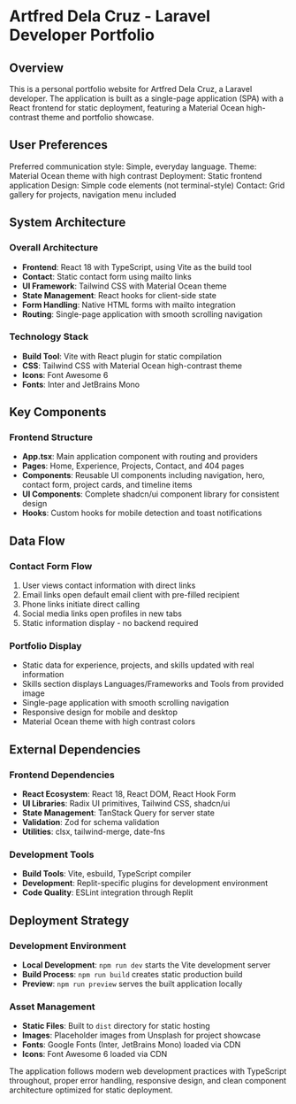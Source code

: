 # Artfred Dela Cruz - Laravel Developer Portfolio

## Overview

This is a personal portfolio website for Artfred Dela Cruz, a Laravel developer. The application is built as a single-page application (SPA) with a React frontend for static deployment, featuring a Material Ocean high-contrast theme and portfolio showcase.

## User Preferences

Preferred communication style: Simple, everyday language.
Theme: Material Ocean theme with high contrast
Deployment: Static frontend application
Design: Simple code elements (not terminal-style)
Contact: Grid gallery for projects, navigation menu included

## System Architecture

### Overall Architecture
- **Frontend**: React 18 with TypeScript, using Vite as the build tool  
- **Contact**: Static contact form using mailto links
- **UI Framework**: Tailwind CSS with Material Ocean theme
- **State Management**: React hooks for client-side state
- **Form Handling**: Native HTML forms with mailto integration
- **Routing**: Single-page application with smooth scrolling navigation

### Technology Stack
- **Build Tool**: Vite with React plugin for static compilation
- **CSS**: Tailwind CSS with Material Ocean high-contrast theme
- **Icons**: Font Awesome 6
- **Fonts**: Inter and JetBrains Mono

## Key Components

### Frontend Structure
- **App.tsx**: Main application component with routing and providers
- **Pages**: Home, Experience, Projects, Contact, and 404 pages
- **Components**: Reusable UI components including navigation, hero, contact form, project cards, and timeline items
- **UI Components**: Complete shadcn/ui component library for consistent design
- **Hooks**: Custom hooks for mobile detection and toast notifications

## Data Flow

### Contact Form Flow
1. User views contact information with direct links
2. Email links open default email client with pre-filled recipient
3. Phone links initiate direct calling
4. Social media links open profiles in new tabs
5. Static information display - no backend required

### Portfolio Display
- Static data for experience, projects, and skills updated with real information
- Skills section displays Languages/Frameworks and Tools from provided image
- Single-page application with smooth scrolling navigation
- Responsive design for mobile and desktop
- Material Ocean theme with high contrast colors

## External Dependencies

### Frontend Dependencies
- **React Ecosystem**: React 18, React DOM, React Hook Form
- **UI Libraries**: Radix UI primitives, Tailwind CSS, shadcn/ui
- **State Management**: TanStack Query for server state
- **Validation**: Zod for schema validation
- **Utilities**: clsx, tailwind-merge, date-fns

### Development Tools
- **Build Tools**: Vite, esbuild, TypeScript compiler
- **Development**: Replit-specific plugins for development environment
- **Code Quality**: ESLint integration through Replit

## Deployment Strategy

### Development Environment
- **Local Development**: `npm run dev` starts the Vite development server
- **Build Process**: `npm run build` creates static production build
- **Preview**: `npm run preview` serves the built application locally

### Asset Management
- **Static Files**: Built to `dist` directory for static hosting
- **Images**: Placeholder images from Unsplash for project showcase
- **Fonts**: Google Fonts (Inter, JetBrains Mono) loaded via CDN
- **Icons**: Font Awesome 6 loaded via CDN

The application follows modern web development practices with TypeScript throughout, proper error handling, responsive design, and clean component architecture optimized for static deployment.